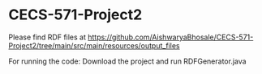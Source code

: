 # CECS-571-Project2

Please find RDF files at https://github.com/AishwaryaBhosale/CECS-571-Project2/tree/main/src/main/resources/output_files

For running the code:
Download the project and run RDFGenerator.java

